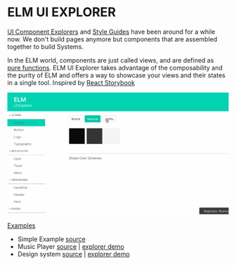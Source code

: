 # ELM UI EXPLORER

[UI Component Explorers](https://blog.hichroma.com/the-crucial-tool-for-modern-frontend-engineers-fb849b06187a) and [Style Guides](http://styleguides.io/) have been around for a while now.
We don't build pages anymore but components that are assembled together to build Systems.

In the ELM world, components are just called views, and are defined as [pure functions](https://en.wikipedia.org/wiki/Pure_function).
ELM UI Explorer takes advantage of the composability and the purity of ELM and offers a way to showcase
your views and their states in a single tool.
Inspired by [React Storybook](https://storybook.js.org/)


<img src="intro.gif"/>

[Examples](/examples)
- Simple Example [source](/examples/simple)
- Music Player [source](/examples/music-player) | [explorer demo](https://kalutheo.github.io/elm-ui-explorer/examples/music-player/explorer/)
- Design system [source](/examples/design-system) | [explorer demo](https://kalutheo.github.io/elm-ui-explorer/examples/design-system/explorer/)
